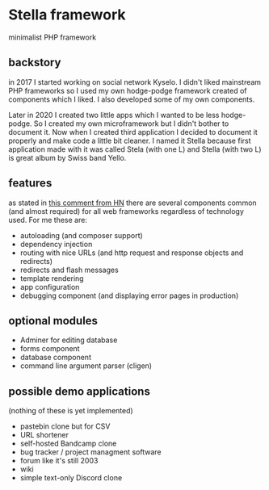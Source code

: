 # Stella framework

minimalist PHP framework

## backstory

in 2017 I started working on social network Kyselo. I didn't liked mainstream PHP frameworks so I used my own hodge-podge framework created of components which I liked. I also developed some of my own components.

Later in 2020 I created two little apps which I wanted to be less hodge-podge. So I created my own microframework but I didn't bother to document it. Now when I created third application I decided to document it properly and make code a little bit cleaner. I named it Stella because first application made with it was called Stela (with one L) and Stella (with two L) is great album by Swiss band Yello.

## features

as stated in [this comment from HN](https://news.ycombinator.com/item?id=16726370) there are several components common (and almost required) for all web frameworks regardless of technology used. For me these are:

- autoloading (and composer support)
- dependency injection
- routing with nice URLs (and http request and response objects and redirects)
- redirects and flash messages
- template rendering
- app configuration
- debugging component (and displaying error pages in production)

## optional modules

- Adminer for editing database
- forms component
- database component
- command line argument parser (cligen)

## possible demo applications

(nothing of these is yet implemented)

- pastebin clone but for CSV
- URL shortener
- self-hosted Bandcamp clone
- bug tracker / project managment software
- forum like it's still 2003
- wiki
- simple text-only Discord clone

